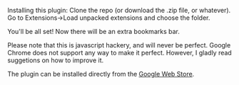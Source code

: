 Installing this plugin:
Clone the repo (or download the .zip file, or whatever).
Go to Extensions->Load unpacked extensions and choose the folder.

You'll be all set! Now there will be an extra bookmarks bar.

Please note that this is javascript hackery, and will never be perfect. Google Chrome does not support any way to make it perfect. However, I gladly read suggetions on how to improve it.

The plugin can be installed directly from the [Google Web Store](https://chrome.google.com/webstore/detail/extra-bookmark-bar/pacejegmplpbkcpaphckhlfaefmmjkpd).

